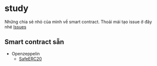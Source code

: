 # study

Những chia sẻ nhỏ của mình về smart contract. Thoải mái tạo issue ở đây nhé [Issues](https://github.com/nesso99/study/issues)

## Smart contract sẵn

- Openzeppelin
  - [SafeERC20](docs/openzeppelin/SafeERC20.md)
